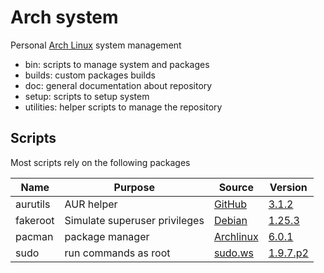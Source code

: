 # Arch system

Personal [Arch Linux](https://www.archlinux.org/) system management

- bin: scripts to manage system and packages
- builds: custom packages builds
- doc: general documentation about repository
- setup: scripts to setup system
- utilities: helper scripts to manage the repository


## Scripts

Most scripts rely on the following packages

| Name        | Purpose                          | Source                                                                            | Version                                                                                                     |
|-------------|----------------------------------|-----------------------------------------------------------------------------------|-------------------------------------------------------------------------------------------------------------|
| aurutils    | AUR helper                       | [GitHub](https://github.com/AladW/aurutils)                                       | [3.1.2](https://github.com/AladW/aurutils/releases/tag/3.1.2)                                               |
| fakeroot    | Simulate superuser privileges    | [Debian](http://debian.backend.mirrors.debian.org/debian/pool/main/f/fakeroot)    | [1.25.3](http://debian.backend.mirrors.debian.org/debian/pool/main/f/fakeroot/fakeroot_1.25.3.orig.tar.gz)  |
| pacman      | package manager                  | [Archlinux](https://git.archlinux.org/pacman.git)                                 | [6.0.1](https://git.archlinux.org/pacman.git/tag/?h=v6.0.1)                                                 |
| sudo        | run commands as root             | [sudo.ws](https://www.sudo.ws/repos/sudo)                                         | [1.9.7.p2](https://www.sudo.ws/repos/sudo/rev/SUDO_1_9_7p2)                                                 |
